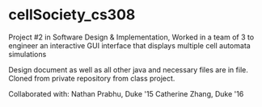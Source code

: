 # cellSociety_cs308
Project #2 in Software Design &amp; Implementation, Worked in a team of 3 to engineer an interactive GUI interface that displays multiple cell automata simulations

Design document as well as all other java and necessary files are in file. Cloned from private repository from class project.

Collaborated with:
Nathan Prabhu, Duke '15
Catherine Zhang, Duke '16
